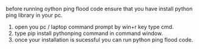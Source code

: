 before running oython ping flood code ensure that you have install python ping library in your pc.
1. open you pc / laptop command prompt by win+r key type cmd.
2. type pip install pythonping command in command window.
3. once your installation is sucessful you can run python ping flood code.
